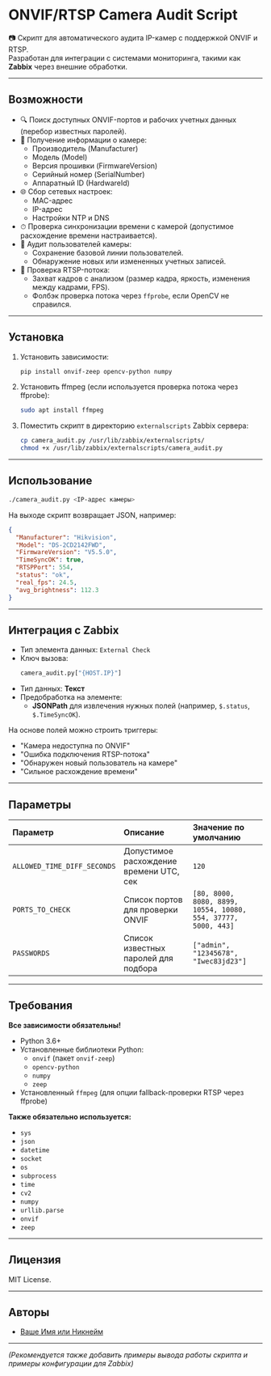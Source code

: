 # ONVIF/RTSP Camera Audit Script

📷 Скрипт для автоматического аудита IP-камер с поддержкой ONVIF и RTSP.  
Разработан для интеграции с системами мониторинга, такими как **Zabbix** через внешние обработки.

---

## Возможности

- 🔍 Поиск доступных ONVIF-портов и рабочих учетных данных (перебор известных паролей).
- 📜 Получение информации о камере:
  - Производитель (Manufacturer)
  - Модель (Model)
  - Версия прошивки (FirmwareVersion)
  - Серийный номер (SerialNumber)
  - Аппаратный ID (HardwareId)
- 🌐 Сбор сетевых настроек:
  - MAC-адрес
  - IP-адрес
  - Настройки NTP и DNS
- ⏱ Проверка синхронизации времени с камерой (допустимое расхождение времени настраивается).
- 👥 Аудит пользователей камеры:
  - Сохранение базовой линии пользователей.
  - Обнаружение новых или измененных учетных записей.
- 🎥 Проверка RTSP-потока:
  - Захват кадров с анализом (размер кадра, яркость, изменения между кадрами, FPS).
  - Фолбэк проверка потока через `ffprobe`, если OpenCV не справился.

---

## Установка

1. Установить зависимости:
    ```bash
    pip install onvif-zeep opencv-python numpy
    ```

2. Установить ffmpeg (если используется проверка потока через ffprobe):
    ```bash
    sudo apt install ffmpeg
    ```

3. Поместить скрипт в директорию `externalscripts` Zabbix сервера:
    ```bash
    cp camera_audit.py /usr/lib/zabbix/externalscripts/
    chmod +x /usr/lib/zabbix/externalscripts/camera_audit.py
    ```

---

## Использование

```bash
./camera_audit.py <IP-адрес камеры>
```

На выходе скрипт возвращает JSON, например:

```json
{
  "Manufacturer": "Hikvision",
  "Model": "DS-2CD2142FWD",
  "FirmwareVersion": "V5.5.0",
  "TimeSyncOK": true,
  "RTSPPort": 554,
  "status": "ok",
  "real_fps": 24.5,
  "avg_brightness": 112.3
}
```

---

## Интеграция с Zabbix

- Тип элемента данных: `External Check`
- Ключ вызова:  
  ```bash
  camera_audit.py["{HOST.IP}"]
  ```
- Тип данных: **Текст**
- Предобработка на элементе:
  - **JSONPath** для извлечения нужных полей (например, `$.status`, `$.TimeSyncOK`).

На основе полей можно строить триггеры:
- "Камера недоступна по ONVIF"
- "Ошибка подключения RTSP-потока"
- "Обнаружен новый пользователь на камере"
- "Сильное расхождение времени"

---

## Параметры

| Параметр | Описание | Значение по умолчанию |
|:--------|:---------|:---------------------|
| `ALLOWED_TIME_DIFF_SECONDS` | Допустимое расхождение времени UTC, сек | `120` |
| `PORTS_TO_CHECK` | Список портов для проверки ONVIF | `[80, 8000, 8080, 8899, 10554, 10080, 554, 37777, 5000, 443]` |
| `PASSWORDS` | Список известных паролей для подбора | `["admin", "12345678", "Iwec83jd23"]` |

---

## Требования

**Все зависимости обязательны!**

- Python 3.6+
- Установленные библиотеки Python:
  - `onvif` (пакет `onvif-zeep`)
  - `opencv-python`
  - `numpy`
  - `zeep`
- Установленный `ffmpeg` (для опции fallback-проверки RTSP через ffprobe)

**Также обязательно используется:**
- `sys`
- `json`
- `datetime`
- `socket`
- `os`
- `subprocess`
- `time`
- `cv2`
- `numpy`
- `urllib.parse`
- `onvif`
- `zeep`

---

## Лицензия

MIT License.

---

## Авторы

- [Ваше Имя или Никнейм](https://github.com/yourusername)

---

*(Рекомендуется также добавить примеры вывода работы скрипта и примеры конфигурации для Zabbix)*

